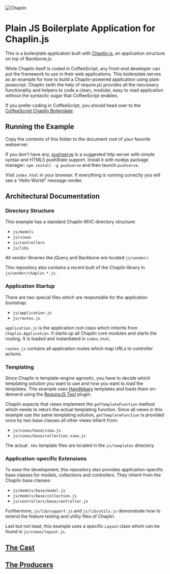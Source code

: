 ![Chaplin](http://s3.amazonaws.com/imgly_production/3401027/original.png)

# Plain JS Boilerplate Application for Chaplin.js

This is a boilerplate applicatoin built with [Chaplin.js](https://github.com/chaplinjs/chaplin), an application structure on top of Backbone.js.

While Chaplin itself is coded in CoffeeScript, any front-end developer can put the
framework to use in their web applications.  This boilerplate serves as an example
for how to build a Chaplin-powered application using plain javascript.  Chaplin
(with the help of require.js) provides all the neccesary functionality and helpers
to code a clean, modular, easy to read application without the syntactic sugar that
CoffeeScript enables.

If you prefer coding in CoffeeScript, you should head over to the
[CoffeeScript Chaplin Boilerplate](https://github.com/chaplinjs/chaplin-boilerplate).

## Running the Example

Copy the contents of this folder to the document root of your favorite webserver.

If you don’t have any, [pushserve](https://github.com/paulmillr/pushserve)
is a suggested http server with simple syntax and HTML5 pushState support.
Install it with nodejs package manager: `npm install -g pushserve` and then launch `pushserve`.

Visit `index.html` in your browser. If everything is running correctly you will
see a 'Hello World!' message render.

## Architectural Documentation

### Directory Structure

This example has a standard Chaplin MVC directory structure:

- `js/models`
- `js/views`
- `js/controllers`
- `js/libs`

All vendor libraries like jQuery and Backbone are located `js/vendor/`.

This repository also contains a recent built of the Chaplin library in `js/vendor/chaplin-*.js`.


### Application Startup

There are two special files which are responsible for the application bootstrap:

- `js/application.js`
- `js/routes.js`

`application.js` is the application root class which inherits from `Chaplin.Application`. It starts up all Chaplin core modules and starts the routing. It is loaded and instantiated in `index.html`.

`routes.js` contains all application routes which map URLs to controller actions.

### Templating

Since Chaplin is template-engine agnostic, you have to decide which templating solution you want to use and how you want to load the templates. This example uses [Handlebars](http://handlebarsjs.com/) templates and loads them on-demand using the [RequireJS Text](http://requirejs.org/docs/api.html#text) plugin.

Chaplin expects that views implement the `getTemplateFunction` method which needs to return the actual templating function. Since all views in this example use the same templating solution, `getTemplateFunction` is provided once by two base classes all other views inherit from:

- `js/views/base/view.js`
- `js/views/base/collection_view.js`

The actual `.hbs` template files are located in the `js/templates` directory.

### Application-specific Extensions

To ease the development, this repository also provides application-specific base classes for models, collections and controllers. They inherit from the Chaplin base classes:

- `js/models/base/model.js`
- `js/models/base/collection.js`
- `js/controllers/base/controller.js`

Furthermore, `js/lib/support.js` and `js/lib/utils.js` demonstrate how to extend the feature testing and utility files of Chaplin.

Last but not least, this example uses a specific `Layout` class which can be found in `js/views/layout.js`.

## [The Cast](https://github.com/chaplinjs/chaplin/blob/master/AUTHORS.md#the-cast)

## [The Producers](https://github.com/chaplinjs/chaplin/blob/master/AUTHORS.md#the-producers)
